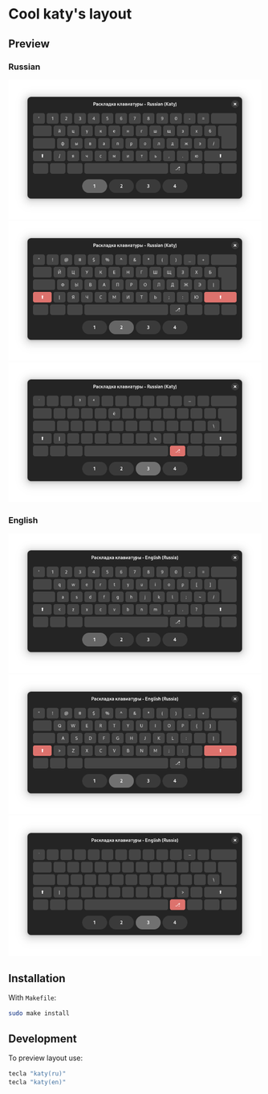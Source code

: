 # Cool katy's layout

## Preview

### Russian

![ru](./.github/img/ru.png)
![ru](./.github/img/ru_shift.png)
![ru](./.github/img/ru_alt.png)

### English

![ru](./.github/img/en.png)
![ru](./.github/img/en_shift.png)
![ru](./.github/img/en_alt.png)

## Installation

With `Makefile`:

```bash
sudo make install
```

## Development

To preview layout use:

```bash
tecla "katy(ru)"
tecla "katy(en)"
```
